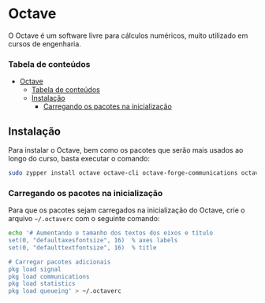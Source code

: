 # Octave

O Octave é um software livre para cálculos numéricos, muito utilizado em cursos de engenharia. 

### Tabela de conteúdos

- [Octave](#octave)
    - [Tabela de conteúdos](#tabela-de-conteúdos)
  - [Instalação](#instalação)
    - [Carregando os pacotes na inicialização](#carregando-os-pacotes-na-inicialização)


## Instalação

Para instalar o Octave, bem como os pacotes que serão mais usados ao longo do curso, basta executar o comando:

```bash
sudo zypper install octave octave-cli octave-forge-communications octave-forge-control octave-forge-signal octave-forge-queueing octave-forge-statistics
```

### Carregando os pacotes na inicialização

Para que os pacotes sejam carregados na inicialização do Octave, crie o arquivo `~/.octaverc` com o seguinte comando:

```bash
echo '# Aumentando o tamanho dos textos dos eixos e título
set(0, "defaultaxesfontsize", 16)  % axes labels
set(0, "defaulttextfontsize", 16)  % title

# Carregar pacotes adicionais
pkg load signal
pkg load communications
pkg load statistics
pkg load queueing' > ~/.octaverc
```
